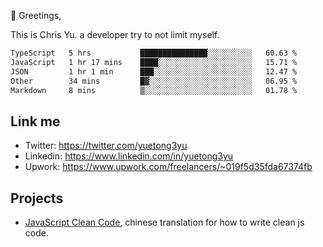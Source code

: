 👋 Greetings, 

This is Chris Yu. a developer try to not limit myself. 


<!--START_SECTION:waka-->

```txt
TypeScript   5 hrs           ███████████████░░░░░░░░░░   60.63 %
JavaScript   1 hr 17 mins    ████░░░░░░░░░░░░░░░░░░░░░   15.71 %
JSON         1 hr 1 min      ███░░░░░░░░░░░░░░░░░░░░░░   12.47 %
Other        34 mins         █▓░░░░░░░░░░░░░░░░░░░░░░░   06.95 %
Markdown     8 mins          ▒░░░░░░░░░░░░░░░░░░░░░░░░   01.78 %
```

<!--END_SECTION:waka-->

## Link me

- Twitter: https://twitter.com/yuetong3yu
- Linkedin: https://www.linkedin.com/in/yuetong3yu
- Upwork: https://www.upwork.com/freelancers/~019f5d35fda67374fb


## Projects 

- [JavaScript Clean Code](https://js-clean-code-cn.vercel.app/), chinese translation for how to write clean js code.
